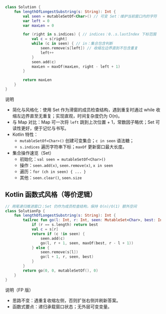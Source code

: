 ```kotlin
class Solution {
    fun lengthOfLongestSubstring(s: String): Int {
        val seen = mutableSetOf<Char>() // 可变 Set：维护当前窗口内的字符
        var left = 0
        var maxLen = 0

        for (right in s.indices) { // indices：0..s.lastIndex 下标范围
            val c = s[right]
            while (c in seen) { // in：集合包含判断
                seen.remove(s[left]) // 收缩左边界直到不包含重复
                left++
            }
            seen.add(c)
            maxLen = maxOf(maxLen, right - left + 1)
        }

        return maxLen
    }
}
```

说明
- 简化与风格化：使用 Set 作为滑窗的成员检查结构，遇到重复时通过 while 收缩左边界直至无重复；实现直观，时间复杂度仍为 O(n)。
- 与 Map 对比：Map 可一次将 `left` 跳到上次位置 + 1，常数因子略优；Set 可读性更好，便于记忆与书写。
- Kotlin 特性：
  - `mutableSetOf<Char>()` 创建可变集合；`c in seen` 语法糖；
  - `s.indices` 遍历字符串下标；`maxOf` 更新窗口最大长度。
- 集合操作速览（Set）
  - 初始化：`val seen = mutableSetOf<Char>()`
  - 操作：`seen.add(x)`, `seen.remove(x)`, `x in seen`
  - 遍历：`for (ch in seen) { ... }`
  - 其他：`seen.clear()`, `seen.size`

## Kotlin 函数式风格（等价逻辑）

```kotlin
// 用尾递归推进窗口；Set 仍作为成员检查结构，保持 O(n)/O(1) 额外空间
class SolutionFp {
    fun lengthOfLongestSubstring(s: String): Int {
        tailrec fun go(l: Int, r: Int, seen: MutableSet<Char>, best: Int): Int {
            if (r == s.length) return best
            val c = s[r]
            return if (c !in seen) {
                seen.add(c)
                go(l, r + 1, seen, maxOf(best, r - l + 1))
            } else {
                seen.remove(s[l])
                go(l + 1, r, seen, best)
            }
        }
        return go(0, 0, mutableSetOf(), 0)
    }
}
```

说明（FP 版）
- 思路不变：遇重复收缩左侧，否则扩张右侧并刷新答案。
- 函数式要点：递归承载窗口状态；无外层可变变量。
